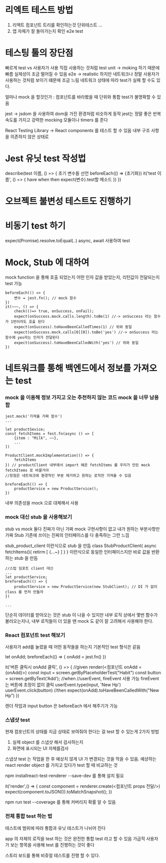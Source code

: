 # 리엑트 테스트 방법
1. 리엑트 컴포넌트 트리를 확인하는것 단위테스트 ...
2. 앱 자체가 잘 돌아가는지 확인 e2e test

# 테스팅 툴의 장단점
빠르게 test vs 사용자가 사용 직접 사용하는 것처럼 test
unit -> moking 하기 때문에 빠름 실제성이 조금 떨어질 수 있음
e2e -> realistic 하지만 네트워크나 정말 사용자가 사용하는 것처럼 보이기 떄문에 조금 느림 네트워크 상태에 따라 test가 실패 할 수도 있다.

얼마나 mock 을 할것인가 : 컴포넌트를 바라봤을 때 단위와 통합 test가 불명확할 수 있음

jest -> jsdom 을 사용하여 dom을 가진 환경처럼 비슷하게 동작 jest는 정말 좋은 반복 속도를 가지고 강력한 mocking 모듈이나 timers 를 준다

React Testing Library -> React components 를 테스트 할 수 있음 내부 구조 사항을 의존하지 않은 상태로

# Jest 유닛 test 작성법

describe(test 이름, () => {
    초기 변수들 선언
    beforeEach(() => {초기화})
    it('test 이름', () => {
        have
        when
        then
        expect(변수).test할 메소드
    })
})

# 오브젝트 불변성 테스트도 진행하기

# 비동기 test 하기
expect(Promise).resolve.toEqual(..)
async, await 사용하여 test

# Mock, Stub 에 대하여
mock function 을 통해 호출 되었는지 어떤 인자 값을 받았는지, 리턴값이 전달되는지 test 가능
```
beforeEach(() => {
    변수 = jest.fn(); // mock 함수
})
it(~~~, () => {
    check(()=> true, onSuccess, onFail);
    expect(onSuccess.mock.calls.length).toBe(1) //-> onSuccess 라는 함수가 1번이라도 호출 된다
    expect(onSuccess).toHaveBeenCalledTimes(1) // 위와 동일
    expect(onSuccess.mock.calls[0][0]).toBe('yes') //-> onSuccess 라는 함수에 yes라는 인자가 전달된다
    expect(onSuccess).toHaveBeenCalledWith('yes') // 위와 동일
})
```

# 네트워크를 통해 백엔드에서 정보를 가져오는 test
### mock 을 이용해 정보 가지고 오는 추천하지 않는 코드 mock 을 너무 남용함
```
jest.mock('가져올 가짜 함수')
...

let productSevice;
const fetchItems = fest.fn(async () => [
    {item : "Milk", ~~},
    ...
])

ProductClient.mockImplementation(() => {
    fetchItems
}) // productClient 내부에서 import 해온 fetchItems 를 우리가 만든 mock fetchItems 로 바꿀거야
//장점은 네트워크에 환경적인 부분 제거하고 원하는 로직만 가져올 수 있음

breforeEach(() => {
    productService = new ProductService();
})
```

내부 의존성을 mock 으로 대체해서 사용

### mock 대신 stub 을 사용해보기
stub vs mock
둘다 진짜가 아닌 가짜
mock 구현사항이 없고 내가 원하는 부분사항만 가짜
Stub 기존에 쓰이는 진짜의 인터페이스를 다 충족하는 그런 느낌

stub_product_client 이런식으로 stub 을 만듬
class StubProductClient{
    async fetchItems(){
        retirm [
            {...~}
        ]
    }
}
이런식으로 동일한 인터페이스지만 바로 값을 반환하는 stub 을 만듬

```
//스텁 임포트 client 대신
...
let productService;
breforeEach(() => {
    productService = new ProductService(new StubClient); // DI 가 없이 class 를 먼저 만들자
})

...
```

단순히 데이터를 받아오는 것은 stub 이 나을 수 있지만 내부 로직 상에서 몇번 함수가 불러오는지나, 내부 로직들이 더 있을 땐 mock 도 같이 잘 고려해서 사용해야 한다.

### React 컴포넌트 test 해보기
사용자가 add를 눌렀을 때 어떤 동작들을 하는지
기본적인 test 형식은 같음

let onAdd;
breforeEach(() => {
    onAdd = jest.fn()
})

it('버튼 클릭시 onAdd 클릭', () => {
    //given
    render(<컴포넌트 onAdd = {onAdd}>)
    const input = screen.getByPlaceholderTest("Habit")
    const button = screen.getByText('Add');
    //when
    //userEvent, fireEvent 사용 가능 fireEvent 는 버튼에 초정이 없이 클릭
    userEvent.type(input, 'New Hp')
    userEvent.click(button)
    //then
    expect(onAdd).toHaveBeenCalledWith("New Hp")
})

렌더 작업과 input button 은 beforeEach 에서 해주기가 가능

### 스냅샷 test
현재 컴포넌트의 상태를 지금 상태로 보여줘야 한다는 걸 test 할 수 있는게 2가지 방법
1. 실제 object 를 스냅샷 해서 검사하는지
2. 화면에 표시되는 UI 자체를검사

스냅샷 test 는 작업을 한 후 예상치 않게 UI 가 변경되는 것을 막을 수 있음. 예샹하는 react render object 를 가지고 있다가 test 할 때 비교하는 것

npm installreact-test-renderer --save-dev 를 통해 설치 필요

it('render',() => {
    const component = renderer.create(<컴포넌트 props 전달/>)
    expect(component.toJSON()).toMatchSnapshot();
})

npm run test --coverage 를 통해 커버리지 확률 알 수 있음

### 전체 통합 test 하는 법
테스트에 범위에 따라 통합과 유닛 테스트가 나뉘어 진다

app 의 자체의 로직을 test 하는 것은 완전한 통합 test 라고 할 수 있음 가급적 사용자가 보는 항목을 사용해 test 를 진행하는 것이 좋다

스토리 보드를 통해 비쥬얼 테스트를 진행 할 수 있다.